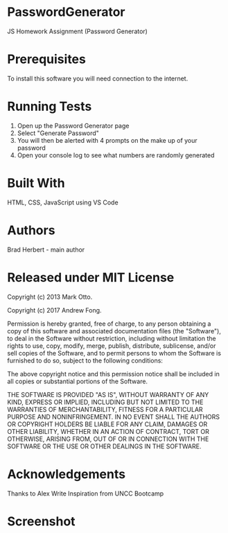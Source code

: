 # PasswordGenerator
JS Homework Assignment (Password Generator)

# Prerequisites 
To install this software you will need connection to the internet.

# Running Tests
1. Open up the Password Generator page
2. Select "Generate Password" 
3. You will then be alerted with 4 prompts on the make up of your password
4. Open your console log to see what numbers are randomly generated

# Built With
HTML, CSS, JavaScript using VS Code

# Authors
Brad Herbert - main author

# Released under MIT License
Copyright (c) 2013 Mark Otto.

Copyright (c) 2017 Andrew Fong.

Permission is hereby granted, free of charge, to any person obtaining a copy of this software and associated documentation files (the "Software"), to deal in the Software without restriction, including without limitation the rights to use, copy, modify, merge, publish, distribute, sublicense, and/or sell copies of the Software, and to permit persons to whom the Software is furnished to do so, subject to the following conditions:

The above copyright notice and this permission notice shall be included in all copies or substantial portions of the Software.

THE SOFTWARE IS PROVIDED "AS IS", WITHOUT WARRANTY OF ANY KIND, EXPRESS OR IMPLIED, INCLUDING BUT NOT LIMITED TO THE WARRANTIES OF MERCHANTABILITY, FITNESS FOR A PARTICULAR PURPOSE AND NONINFRINGEMENT. IN NO EVENT SHALL THE AUTHORS OR COPYRIGHT HOLDERS BE LIABLE FOR ANY CLAIM, DAMAGES OR OTHER LIABILITY, WHETHER IN AN ACTION OF CONTRACT, TORT OR OTHERWISE, ARISING FROM, OUT OF OR IN CONNECTION WITH THE SOFTWARE OR THE USE OR OTHER DEALINGS IN THE SOFTWARE.

# Acknowledgements
Thanks to Alex Write
Inspiration from UNCC Bootcamp

# Screenshot

